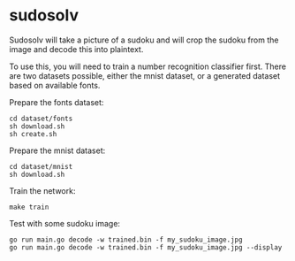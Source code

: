 # sudosolv

Sudosolv will take a picture of a sudoku and will crop the sudoku from the image and decode this into plaintext.

To use this, you will need to train a number recognition classifier first. There are two datasets possible, either the mnist dataset, or a generated dataset based on available fonts.

Prepare the fonts dataset:
```shell
cd dataset/fonts
sh download.sh
sh create.sh
```

Prepare the mnist dataset:
```shell
cd dataset/mnist
sh download.sh
```

Train the network:
```shell
make train
```

Test with some sudoku image:
```shell
go run main.go decode -w trained.bin -f my_sudoku_image.jpg
go run main.go decode -w trained.bin -f my_sudoku_image.jpg --display
```
